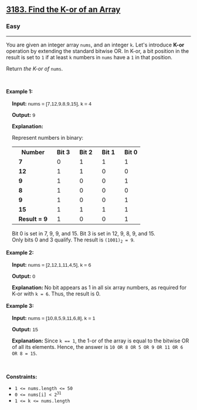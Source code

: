 <h2><a href="https://leetcode.com/problems/find-the-k-or-of-an-array">3183. Find the K-or of an Array</a></h2><h3>Easy</h3><hr><p>You are given an integer array <code>nums</code>, and an integer <code>k</code>. Let&#39;s introduce&nbsp;<strong>K-or</strong> operation by extending the standard bitwise OR. In K-or, a bit position in the result is set to <code>1</code>&nbsp;if at least <code>k</code> numbers in <code>nums</code> have a <code>1</code> in that position.</p>

<p>Return <em>the K-or of</em> <code>nums</code>.</p>

<p>&nbsp;</p>
<p><strong class="example">Example 1: </strong></p>

<div class="example-block" style="border-color: var(--border-tertiary); border-left-width: 2px; color: var(--text-secondary); font-size: .875rem; margin-bottom: 1rem; margin-top: 1rem; overflow: visible; padding-left: 1rem;">
<p><strong>Input:</strong><span class="example-io" style="font-family: Menlo,sans-serif; font-size: 0.85rem;"> nums = [7,12,9,8,9,15], k = 4 </span></p>

<p><strong>Output:</strong><span class="example-io" style="font-family: Menlo,sans-serif; font-size: 0.85rem;"> 9 </span></p>

<p><strong>Explanation: </strong></p>

<p>Represent numbers in binary:</p>

<table style="text-indent:10px; margin-bottom=20px;">
	<tbody>
		<tr>
			<th><b>Number</b></th>
			<th>Bit 3</th>
			<th>Bit 2</th>
			<th>Bit 1</th>
			<th>Bit 0</th>
		</tr>
		<tr>
			<td><b>7</b></td>
			<td>0</td>
			<td>1</td>
			<td>1</td>
			<td>1</td>
		</tr>
		<tr>
			<td><b>12</b></td>
			<td>1</td>
			<td>1</td>
			<td>0</td>
			<td>0</td>
		</tr>
		<tr>
			<td><b>9</b></td>
			<td>1</td>
			<td>0</td>
			<td>0</td>
			<td>1</td>
		</tr>
		<tr>
			<td><b>8</b></td>
			<td>1</td>
			<td>0</td>
			<td>0</td>
			<td>0</td>
		</tr>
		<tr>
			<td><b>9</b></td>
			<td>1</td>
			<td>0</td>
			<td>0</td>
			<td>1</td>
		</tr>
		<tr>
			<td><b>15</b></td>
			<td>1</td>
			<td>1</td>
			<td>1</td>
			<td>1</td>
		</tr>
		<tr>
			<td><b>Result = 9</b></td>
			<td>1</td>
			<td>0</td>
			<td>0</td>
			<td>1</td>
		</tr>
	</tbody>
</table>

<p>Bit 0 is set in 7, 9, 9, and 15. Bit 3 is set in 12, 9, 8, 9, and 15.<br />
Only bits 0 and 3 qualify. The result is <code>(1001)<sub>2</sub> = 9</code>.</p>
</div>

<p><strong class="example">Example 2: </strong></p>

<div class="example-block" style="border-color: var(--border-tertiary); border-left-width: 2px; color: var(--text-secondary); font-size: .875rem; margin-bottom: 1rem; margin-top: 1rem; overflow: visible; padding-left: 1rem;">
<p><strong>Input:</strong><span class="example-io" style="font-family: Menlo,sans-serif; font-size: 0.85rem;"> nums = [2,12,1,11,4,5], k = 6 </span></p>

<p><strong>Output:</strong><span class="example-io" style="font-family: Menlo,sans-serif; font-size: 0.85rem;"> 0 </span></p>

<p><strong>Explanation:&nbsp;</strong>No bit appears as 1 in all six array numbers, as required for K-or with <code>k = 6</code>. Thus, the result is 0.</p>
</div>

<p><strong class="example">Example 3: </strong></p>

<div class="example-block" style="border-color: var(--border-tertiary); border-left-width: 2px; color: var(--text-secondary); font-size: .875rem; margin-bottom: 1rem; margin-top: 1rem; overflow: visible; padding-left: 1rem;">
<p><strong>Input:</strong><span class="example-io" style="font-family: Menlo,sans-serif; font-size: 0.85rem;"> nums = [10,8,5,9,11,6,8], k = 1 </span></p>

<p><strong>Output:</strong><span class="example-io" style="font-family: Menlo,sans-serif; font-size: 0.85rem;"> 15 </span></p>

<p><strong>Explanation: </strong> Since <code>k == 1</code>, the 1-or of the array is equal to the bitwise OR of all its elements. Hence, the answer is <code>10 OR 8 OR 5 OR 9 OR 11 OR 6 OR 8 = 15</code>.</p>
</div>

<p>&nbsp;</p>
<p><strong>Constraints:</strong></p>

<ul>
	<li><code>1 &lt;= nums.length &lt;= 50</code></li>
	<li><code>0 &lt;= nums[i] &lt; 2<sup>31</sup></code></li>
	<li><code>1 &lt;= k &lt;= nums.length</code></li>
</ul>
